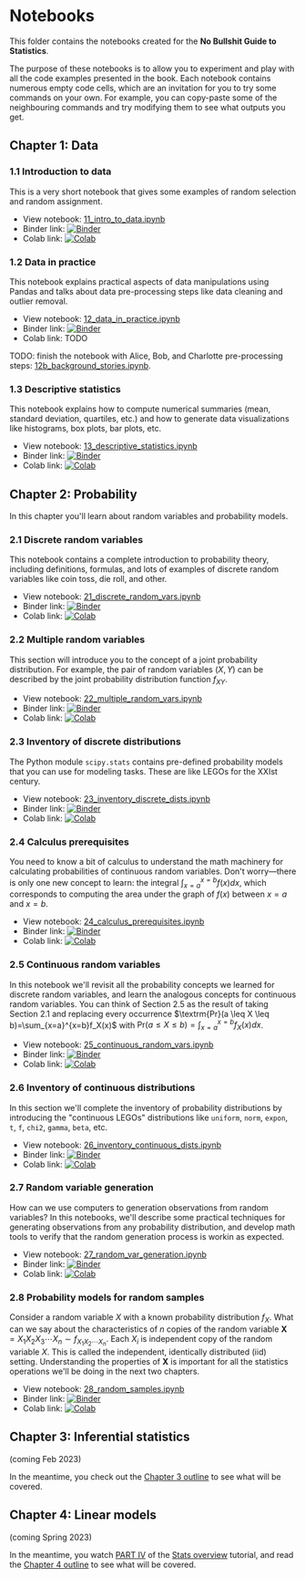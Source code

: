 Notebooks
=========

This folder contains the notebooks created for the **No Bullshit Guide to Statistics**.

The purpose of these notebooks is to allow you
to experiment and play with all the code examples presented in the book.
Each notebook contains numerous empty code cells,
which are an invitation for you to try some commands on your own.
For example, you can copy-paste some of the neighbouring commands
and try modifying them to see what outputs you get.




## Chapter 1: Data

### 1.1 Introduction to data
This is a very short notebook that gives some examples of random selection and random assignment.

- View notebook: [11_intro_to_data.ipynb](./11_intro_to_data.ipynb)
- Binder link: 
[![Binder](https://mybinder.org/badge_logo.svg)](https://mybinder.org/v2/gh/minireference/noBSstats/main?labpath=notebooks%2F11_intro_to_data.ipynb)
- Colab link:
[![Colab](https://colab.research.google.com/assets/colab-badge.svg)](https://colab.research.google.com/github/minireference/noBSstats/blob/main/notebooks/11_intro_to_data.ipynb)


### 1.2 Data in practice
This notebook explains practical aspects of data manipulations using Pandas
and talks about data pre-processing steps like data cleaning and outlier removal.

- View notebook: [12_data_in_practice.ipynb](./12_data_in_practice.ipynb)
- Binder link: 
[![Binder](https://mybinder.org/badge_logo.svg)](https://mybinder.org/v2/gh/minireference/noBSstats/main?labpath=notebooks%2F12_data_in_practice.ipynb)
- Colab link: TODO

TODO: finish the notebook with Alice, Bob, and Charlotte pre-processing steps:
[12b_background_stories.ipynb](./12b_background_stories.ipynb).



### 1.3 Descriptive statistics
This notebook explains how to compute numerical summaries (mean, standard deviation, quartiles, etc.)
and how to generate data visualizations like histograms, box plots, bar plots, etc.

- View notebook: [13_descriptive_statistics.ipynb](./13_descriptive_statistics.ipynb)
- Binder link: 
[![Binder](https://mybinder.org/badge_logo.svg)](https://mybinder.org/v2/gh/minireference/noBSstats/main?labpath=notebooks%2F13_descriptive_statistics.ipynb)
- Colab link:
[![Colab](https://colab.research.google.com/assets/colab-badge.svg)](https://colab.research.google.com/github/minireference/noBSstats/blob/main/notebooks/13_descriptive_statistics.ipynb)











## Chapter 2: Probability

In this chapter you'll learn about random variables and probability models.


### 2.1 Discrete random variables
This notebook contains a complete introduction to probability theory,
including definitions, formulas, and lots of examples of discrete
random variables like coin toss, die roll, and other.

- View notebook: [21_discrete_random_vars.ipynb](./21_discrete_random_vars.ipynb)
- Binder link: [![Binder](https://mybinder.org/badge_logo.svg)](https://mybinder.org/v2/gh/minireference/noBSstats/main?labpath=notebooks%2F21_discrete_random_vars.ipynb)
- Colab link: [![Colab](https://colab.research.google.com/assets/colab-badge.svg)](https://colab.research.google.com/github/minireference/noBSstats/blob/main/notebooks/21_discrete_random_vars.ipynb)


### 2.2 Multiple random variables
This section will introduce you to the concept of a joint probability distribution.
For example, the pair of random variables $(X,Y)$ can be described by the joint probability distribution function $f_{XY}$.

- View notebook: [22_multiple_random_vars.ipynb](./22_multiple_random_vars.ipynb)  
- Binder link: [![Binder](https://mybinder.org/badge_logo.svg)](https://mybinder.org/v2/gh/minireference/noBSstats/main?labpath=notebooks%2F22_multiple_random_vars.ipynb)
- Colab link: [![Colab](https://colab.research.google.com/assets/colab-badge.svg)](https://colab.research.google.com/github/minireference/noBSstats/blob/main/notebooks/22_multiple_random_vars.ipynb)


### 2.3 Inventory of discrete distributions
The Python module `scipy.stats` contains pre-defined probability models that you
can use for modeling tasks. These are like LEGOs for the XXIst century.

- View notebook: [23_inventory_discrete_dists.ipynb](./23_inventory_discrete_dists.ipynb)
- Binder link: [![Binder](https://mybinder.org/badge_logo.svg)](https://mybinder.org/v2/gh/minireference/noBSstats/main?labpath=notebooks%2F23_inventory_discrete_dists.ipynb)
- Colab link: [![Colab](https://colab.research.google.com/assets/colab-badge.svg)](https://colab.research.google.com/github/minireference/noBSstats/blob/main/notebooks/23_inventory_discrete_dists.ipynb)



### 2.4 Calculus prerequisites
You need to know a bit of calculus to understand the math machinery
for calculating probabilities of continuous random variables.
Don't worry—there is only one new concept to learn: the integral $\int_{x=a}^{x=b} f(x)dx$,
which corresponds to computing the area under the graph of $f(x)$ between $x=a$ and $x=b$.

- View notebook: [24_calculus_prerequisites.ipynb](./24_calculus_prerequisites.ipynb)
- Binder link: [![Binder](https://mybinder.org/badge_logo.svg)](https://mybinder.org/v2/gh/minireference/noBSstats/main?labpath=notebooks%2F24_calculus_prerequisites.ipynb)
- Colab link: [![Colab](https://colab.research.google.com/assets/colab-badge.svg)](https://colab.research.google.com/github/minireference/noBSstats/blob/main/notebooks/24_calculus_prerequisites.ipynb)


### 2.5 Continuous random variables
In this notebook we'll revisit all the probability concepts we learned for discrete
random variables, and learn the analogous concepts for continuous random variables.
You can think of Section 2.5 as the result of taking Section 2.1
and replacing every occurrence $\textrm{Pr}(a \leq X \leq b)=\sum_{x=a}^{x=b}f_X(x)$
with $\textrm{Pr}(a \leq X \leq b)=\int_{x=a}^{x=b}f_X(x)dx$.

- View notebook: [25_continuous_random_vars.ipynb](./25_continuous_random_vars.ipynb)
- Binder link: [![Binder](https://mybinder.org/badge_logo.svg)](https://mybinder.org/v2/gh/minireference/noBSstats/main?labpath=notebooks%2F25_continuous_random_vars.ipynb)
- Colab link: [![Colab](https://colab.research.google.com/assets/colab-badge.svg)](https://colab.research.google.com/github/minireference/noBSstats/blob/main/notebooks/25_continuous_random_vars.ipynb)


### 2.6 Inventory of continuous distributions
In this section we'll complete the inventory of probability distributions by
introducing the "continuous LEGOs" distributions like `uniform`, `norm`, `expon`,
`t`, `f`, `chi2`, `gamma`, `beta`, etc.

- View notebook: [26_inventory_continuous_dists.ipynb](./26_inventory_continuous_dists.ipynb)
- Binder link: [![Binder](https://mybinder.org/badge_logo.svg)](https://mybinder.org/v2/gh/minireference/noBSstats/main?labpath=notebooks%2F26_inventory_continuous_dists.ipynb)
- Colab link: [![Colab](https://colab.research.google.com/assets/colab-badge.svg)](https://colab.research.google.com/github/minireference/noBSstats/blob/main/notebooks/26_inventory_continuous_dists.ipynb)



### 2.7 Random variable generation
How can we use computers to generation observations from random variables?
In this notebooks, we'll describe some practical techniques for generating
observations from any probability distribution, and develop math tools to verify
that the random generation process is workin as expected.

- View notebook: [27_random_var_generation.ipynb](./27_random_var_generation.ipynb)
- Binder link: [![Binder](https://mybinder.org/badge_logo.svg)](https://mybinder.org/v2/gh/minireference/noBSstats/main?labpath=notebooks%2F27_random_var_generation.ipynb)
- Colab link: [![Colab](https://colab.research.google.com/assets/colab-badge.svg)](https://colab.research.google.com/github/minireference/noBSstats/blob/main/notebooks/27_random_var_generation.ipynb)



### 2.8 Probability models for random samples
Consider a random variable $X$ with a known probability distribution $f_X$.
What can we say about the characteristics of $n$ copies of the random variable
$\mathbf{X} = X_1X_2X_3\cdots X_n \sim f_{X_1X_2\cdots X_n}$.
Each $X_i$ is independent copy of the random variable $X$.
This is called the independent, identically distributed (iid) setting.
Understanding the properties of $\mathbf{X}$ is important for all the 
statistics operations we'll be doing in the next two chapters.

- View notebook: [28_random_samples.ipynb](./28_random_samples.ipynb)
- Binder link: [![Binder](https://mybinder.org/badge_logo.svg)](https://mybinder.org/v2/gh/minireference/noBSstats/main?labpath=notebooks%2F28_random_samples.ipynb)
- Colab link: [![Colab](https://colab.research.google.com/assets/colab-badge.svg)](https://colab.research.google.com/github/minireference/noBSstat/blob/main/notebooks/28_random_samples.ipynb)












## Chapter 3: Inferential statistics

(coming Feb 2023)

In the meantime,
you check out the [Chapter 3 outline](https://docs.google.com/document/d/1fwep23-95U-w1QMPU31nOvUnUXE2X3s_Dbk5JuLlKAY/edit#heading=h.w1m7v7b5wie3) to see what will be covered.






## Chapter 4: Linear models

(coming Spring 2023)

In the meantime, you watch
[PART IV](https://nobsstats.com/stats_overview/README.html#linear-models)
of the [Stats overview](https://nobsstats.com/stats_overview/README.html) tutorial,
and read the [Chapter 4 outline](https://docs.google.com/document/d/1fwep23-95U-w1QMPU31nOvUnUXE2X3s_Dbk5JuLlKAY/edit#heading=h.9etj7aw4al9w) to see what will be covered.

